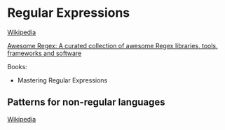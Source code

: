 # Regular Expressions
[Wikipedia](https://en.wikipedia.org/wiki/Regular_expression)

[Awesome Regex: A curated collection of awesome Regex libraries, tools, frameworks and software](https://github.com/aloisdg/awesome-regex)

Books:
- Mastering Regular Expressions

## Patterns for non-regular languages
[Wikipedia](https://en.wikipedia.org/wiki/Regular_expression#Patterns_for_non-regular_languages)
